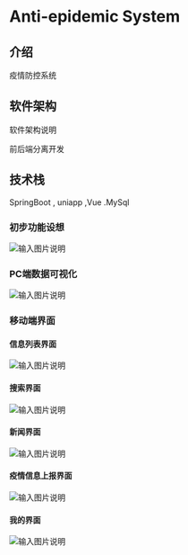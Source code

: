 # Anti-epidemic System

## 介绍
疫情防控系统

## 软件架构
软件架构说明

前后端分离开发
## 技术栈

SpringBoot , uniapp ,Vue .MySql

### 初步功能设想
![输入图片说明](https://images.gitee.com/uploads/images/2021/0212/221342_318d976b_7463838.jpeg "初步功能设想.jpg")

### PC端数据可视化
![输入图片说明](https://images.gitee.com/uploads/images/2021/0212/220820_ee7193e0_7463838.jpeg "LZH_create.jpg")


### 移动端界面

#### 信息列表界面

![输入图片说明](https://images.gitee.com/uploads/images/2021/0215/231859_fe08bb89_7463838.png "1.png")


#### 搜索界面

![输入图片说明](https://images.gitee.com/uploads/images/2021/0215/231935_11a5cdb3_7463838.png "2.png")

#### 新闻界面 

![输入图片说明](https://images.gitee.com/uploads/images/2021/0215/232011_7df67944_7463838.png "3.png")


#### 疫情信息上报界面

![输入图片说明](https://images.gitee.com/uploads/images/2021/0215/232046_fc1ab96f_7463838.png "4.png")


#### 我的界面

![输入图片说明](https://images.gitee.com/uploads/images/2021/0215/232102_856dfbe8_7463838.png "5.png")